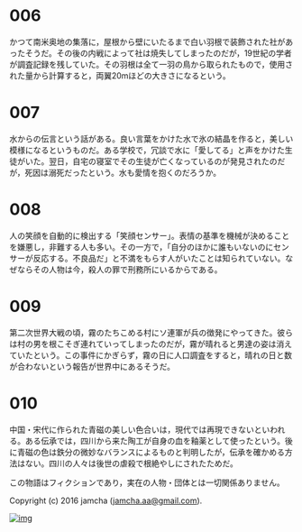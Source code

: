# 006

かつて南米奥地の集落に，屋根から壁にいたるまで白い羽根で装飾された社があったそうだ。その後の内戦によって社は焼失してしまったのだが，19世紀の学者が調査記録を残していた。その羽根は全て一羽の鳥から取られたもので，使用された量から計算すると，両翼20mほどの大きさになるという。  

# 007

水からの伝言という話がある。良い言葉をかけた水で氷の結晶を作ると，美しい模様になるというものだ。ある学校で，冗談で水に「愛してる」と声をかけた生徒がいた。翌日，自宅の寝室でその生徒が亡くなっているのが発見されたのだが，死因は溺死だったという。水も愛情を抱くのだろうか。  

# 008

人の笑顔を自動的に検出する「笑顔センサー」。表情の基準を機械が決めることを嫌悪し，非難する人も多い。その一方で，「自分のほかに誰もいないのにセンサーが反応する。不良品だ」と不満をもらす人がいたことは知られていない。なぜならその人物は今，殺人の罪で刑務所にいるからである。  

# 009

第二次世界大戦の頃，霧のたちこめる村にソ連軍が兵の徴発にやってきた。彼らは村の男を根こそぎ連れていってしまったのだが，霧が晴れると男達の姿は消えていたという。この事件にかぎらず，霧の日に人口調査をすると，晴れの日と数が合わないという報告が世界中にあるそうだ。  

# 010

中国・宋代に作られた青磁の美しい色合いは，現代では再現できないといわれる。ある伝承では，四川から来た陶工が自身の血を釉薬として使ったという。後に青磁の色は鉄分の微妙なバランスによるものと判明したが，伝承を確かめる方法はない。四川の人々は後世の虐殺で根絶やしにされたためだ。  


この物語はフィクションであり，実在の人物・団体とは一切関係ありません。  

Copyright (c) 2016 jamcha (jamcha.aa@gmail.com).  

[![img](http://i.creativecommons.org/l/by-nc-sa/4.0/88x31.png)](http://creativecommons.org/licenses/by-nc-sa/4.0/deed)